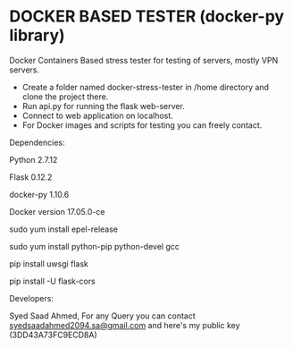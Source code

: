 # DOCKER BASED TESTER (docker-py library)
  Docker Containers Based stress tester for testing of servers, mostly VPN servers. 

  * Create a folder named docker-stress-tester in /home directory and clone the project there.
  * Run api.py for running the flask web-server.
  * Connect to web application on localhost.
  * For Docker images and scripts for testing you can freely contact.

  Dependencies:

  Python 2.7.12

  Flask 0.12.2

  docker-py 1.10.6

  Docker version 17.05.0-ce

  sudo yum install epel-release

  sudo yum install python-pip python-devel gcc

  pip install uwsgi flask

  pip install -U flask-cors

  Developers:

  Syed Saad Ahmed, For any Query you can contact syedsaadahmed2094.sa@gmail.com and here's my public key (3DD43A73FC9ECD8A)
